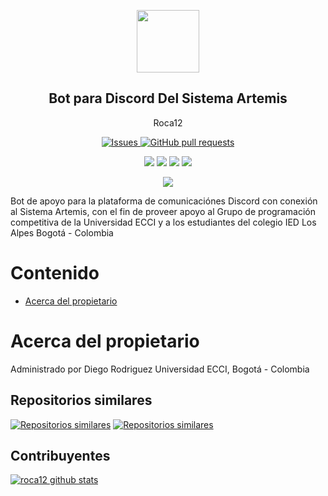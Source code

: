 
<p align="center">
 <img width="100px" src="https://www.iconsdb.com/icons/preview/royal-blue/code-xxl.png" align="center"  />
 <h2 align="center">Bot para Discord Del Sistema Artemis </h2>
 <p align="center">Roca12</p>
</p>
  <p align="center">
    <a href="https://github.com/roca12/Artemisa-Bot/issues">
      <img alt="Issues" src="https://img.shields.io/github/issues/roca12/Artemisa-Bot?color=0088ff" />
    </a>
    <a href="https://github.com/roca12/Artemisa-Bot/pulls">
      <img alt="GitHub pull requests" src="https://img.shields.io/github/issues-pr/roca12/Artemisa-Bot?color=0088ff" />
    </a>
    <br />
  </p>
   <p align="center">
      <img  src="https://img.shields.io/github/languages/count/roca12/Artemisa-Bot?label=Lenguajes&color=yellow" />
      <img  src="https://img.shields.io/github/repo-size/roca12/Artemisa-Bot?color=important" />
      <img  src="https://img.shields.io/github/last-commit/roca12/Artemisa-Bot">
      <img  src="https://img.shields.io/github/contributors/roca12/Artemisa-Bot?color=blueviolet" />
    <br />
  </p>
  <p align="center">
      <img  src="https://img.shields.io/badge/Python-3.X-informational?style=flat&logo=python&logoColor=white&color=green" />
  </p>
</p>

Bot de apoyo para la plataforma de comunicaciónes Discord con conexión al Sistema Artemis, con el fin de proveer apoyo al Grupo de programación competitiva de la Universidad ECCI y a los estudiantes del colegio IED Los Alpes
Bogotá - Colombia


# Contenido
- [Acerca del propietario](#acerca-del-propietario)

# Acerca del propietario
Administrado por Diego Rodriguez
Universidad ECCI, Bogotá - Colombia

## Repositorios similares
[![Repositorios similares](https://github-readme-stats.vercel.app/api/pin/?username=roca12&repo=gpccodes)](https://github.com/roca12/gpccodes)
[![Repositorios similares](https://github-readme-stats.vercel.app/api/pin/?username=roca12&repo=Artemis_v1.0)](https://github.com/roca12/Artemis_v1.0)

## Contribuyentes
[![roca12 github stats](https://github-readme-stats.vercel.app/api?username=roca12&show_icons=true&hide=stars,issues&theme=darcula)](https://github.com/roca12/ggpccodes)
